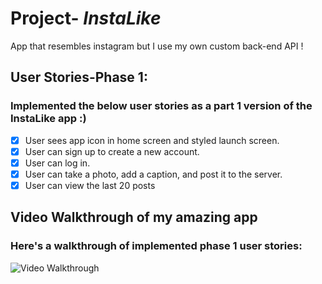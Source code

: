 # Project- *InstaLike*

App that resembles instagram but I use my own custom back-end API ! 

## User Stories-Phase 1:
### Implemented the below user stories as a part 1 version of the InstaLike app :)
- [x] User sees app icon in home screen and styled launch screen.
- [x] User can sign up to create a new account.
- [x] User can log in.
- [x] User can take a photo, add a caption, and post it to the server.
- [x] User can view the last 20 posts

## Video Walkthrough of my amazing app 
### Here's a walkthrough of implemented phase 1 user stories:

<img src='https://media.giphy.com/media/NzuYcsJTQLvTf5bPLk/giphy.gif' width='' alt='Video Walkthrough' />
